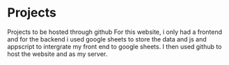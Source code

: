 # Projects
Projects to be hosted through github
For this website, i only had a frontend and for the backend i used google sheets to store the data and js and appscript to intergrate my front end to google sheets. 
I then used github to host the website and as my server.
